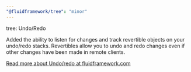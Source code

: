 ```yaml
---
"@fluidframework/tree": "minor"
---
```


tree: Undo/Redo

Added the ability to listen for changes and track revertible objects on your undo/redo stacks. Revertibles allow you to
undo and redo changes even if other changes have been made in remote clients. 

[Read more about Undo/redo at fluidframework.com](https://fluidframework.com/docs/data-structures/tree/#undoredo-support)
